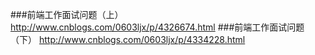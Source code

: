 ###前端工作面试问题（上）
http://www.cnblogs.com/0603ljx/p/4326674.html
###前端工作面试问题（下）
http://www.cnblogs.com/0603ljx/p/4334228.html

